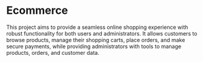 # Ecommerce
This project aims to provide a seamless online shopping experience with robust functionality for both users and administrators. It allows customers to browse products, manage their shopping carts, place orders, and make secure payments, while providing administrators with tools to manage products, orders, and customer data.
